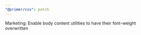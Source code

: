 ```yaml
---
"@primer/css": patch
---
```


Marketing: Enable body content utilities to have their font-weight overwritten
